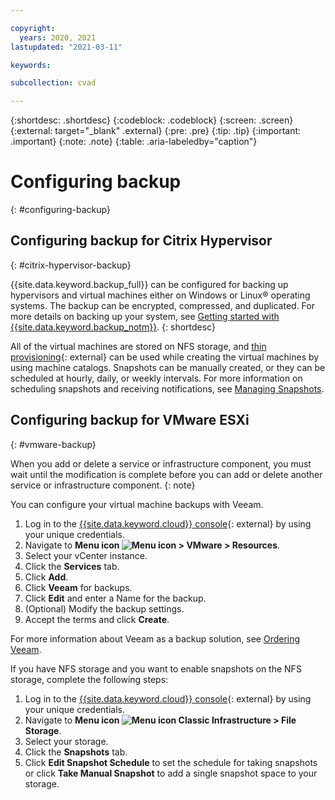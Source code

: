 ```yaml
---

copyright:
  years: 2020, 2021
lastupdated: "2021-03-11"

keywords:

subcollection: cvad

---
```


{:shortdesc: .shortdesc}
{:codeblock: .codeblock}
{:screen: .screen}
{:external: target="_blank" .external}
{:pre: .pre}
{:tip: .tip}
{:important: .important}
{:note: .note}
{:table: .aria-labeledby="caption"}

# Configuring backup
{: #configuring-backup}

## Configuring backup for Citrix Hypervisor
{: #citrix-hypervisor-backup}

{{site.data.keyword.backup_full}} can be configured for backing up hypervisors and virtual machines either on Windows or Linux&reg; operating systems. The backup can be encrypted, compressed, and duplicated. For more details on backing up your system, see [Getting started with {{site.data.keyword.backup_notm}}](/docs/Backup?topic=Backup-getting-started).
{: shortdesc}

All of the virtual machines are stored on NFS storage, and [thin provisioning](https://docs.citrix.com/en-us/tech-zone/design/reference-architectures/image-management.html#choosing-the-right-provisioning-model){: external} can be used while creating the virtual machines by using machine catalogs. Snapshots can be manually created, or they can be scheduled at hourly, daily, or weekly intervals. For more information on scheduling snapshots and receiving notifications, see [Managing Snapshots](/docs/FileStorage?topic=FileStorage-managingSnapshots).

## Configuring backup for VMware ESXi
{: #vmware-backup}

When you add or delete a service or infrastructure component, you must wait until the modification is complete before you can add or delete another service or infrastructure component. 
{: note}

You can configure your virtual machine backups with Veeam. 

1. Log in to the [{{site.data.keyword.cloud}} console](https://cloud.ibm.com/login){: external} by using your unique credentials.
2. Navigate to **Menu icon ![Menu icon](../icons/icon_hamburger.svg) > VMware > Resources**. 
3. Select your vCenter instance.
4. Click the **Services** tab.
5. Click **Add**.
6. Click **Veeam** for backups. 
7. Click **Edit** and enter a Name for the backup. 
8. (Optional) Modify the backup settings.
9. Accept the terms and click **Create**.

For more information about Veeam as a backup solution, see [Ordering Veeam](/docs/VMwaresolutions?topic=VMwaresolutions-veeam_ordering).

If you have NFS storage and you want to enable snapshots on the NFS storage, complete the following steps:

1. Log in to the [{{site.data.keyword.cloud}} console](https://cloud.ibm.com/login){: external} by using your unique credentials.
2. Navigate to **Menu icon ![Menu icon](../icons/icon_hamburger.svg) Classic Infrastructure > File Storage**. 
3. Select your storage. 
4. Click the **Snapshots** tab.
5. Click **Edit Snapshot Schedule** to set the schedule for taking snapshots or click **Take Manual Snapshot** to add a single snapshot space to your storage. 
